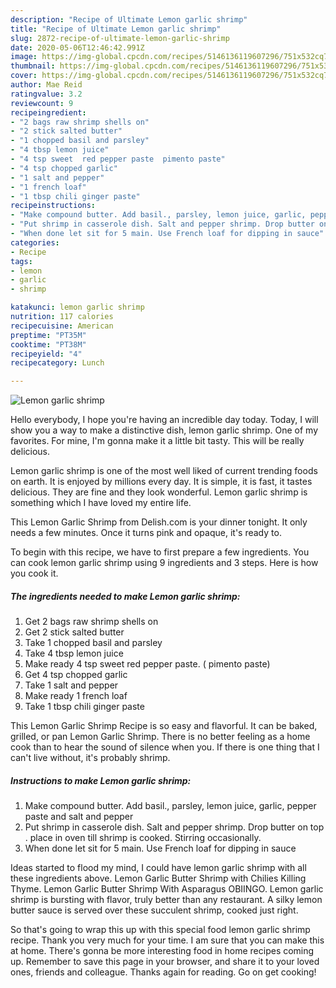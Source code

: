 ```yaml
---
description: "Recipe of Ultimate Lemon garlic shrimp"
title: "Recipe of Ultimate Lemon garlic shrimp"
slug: 2872-recipe-of-ultimate-lemon-garlic-shrimp
date: 2020-05-06T12:46:42.991Z
image: https://img-global.cpcdn.com/recipes/5146136119607296/751x532cq70/lemon-garlic-shrimp-recipe-main-photo.jpg
thumbnail: https://img-global.cpcdn.com/recipes/5146136119607296/751x532cq70/lemon-garlic-shrimp-recipe-main-photo.jpg
cover: https://img-global.cpcdn.com/recipes/5146136119607296/751x532cq70/lemon-garlic-shrimp-recipe-main-photo.jpg
author: Mae Reid
ratingvalue: 3.2
reviewcount: 9
recipeingredient:
- "2 bags raw shrimp shells on"
- "2 stick salted butter"
- "1 chopped basil and parsley"
- "4 tbsp lemon juice"
- "4 tsp sweet  red pepper paste  pimento paste"
- "4 tsp chopped garlic"
- "1 salt and pepper"
- "1 french loaf"
- "1 tbsp chili ginger paste"
recipeinstructions:
- "Make compound butter. Add basil., parsley, lemon juice, garlic, pepper paste and salt and pepper"
- "Put shrimp in casserole dish. Salt and pepper shrimp. Drop butter on top . place in oven till shrimp is cooked. Stirring occasionally."
- "When done let sit for 5 main. Use French loaf for dipping in sauce"
categories:
- Recipe
tags:
- lemon
- garlic
- shrimp

katakunci: lemon garlic shrimp 
nutrition: 117 calories
recipecuisine: American
preptime: "PT35M"
cooktime: "PT38M"
recipeyield: "4"
recipecategory: Lunch

---
```



![Lemon garlic shrimp](https://img-global.cpcdn.com/recipes/5146136119607296/751x532cq70/lemon-garlic-shrimp-recipe-main-photo.jpg)

Hello everybody, I hope you're having an incredible day today. Today, I will show you a way to make a distinctive dish, lemon garlic shrimp. One of my favorites. For mine, I'm gonna make it a little bit tasty. This will be really delicious.

Lemon garlic shrimp is one of the most well liked of current trending foods on earth. It is enjoyed by millions every day. It is simple, it is fast, it tastes delicious. They are fine and they look wonderful. Lemon garlic shrimp is something which I have loved my entire life.

This Lemon Garlic Shrimp from Delish.com is your dinner tonight. It only needs a few minutes. Once it turns pink and opaque, it&#39;s ready to.


To begin with this recipe, we have to first prepare a few ingredients. You can cook lemon garlic shrimp using 9 ingredients and 3 steps. Here is how you cook it.

<!--inarticleads1-->

##### The ingredients needed to make Lemon garlic shrimp:

1. Get 2 bags raw shrimp shells on
1. Get 2 stick salted butter
1. Take 1 chopped basil and parsley
1. Take 4 tbsp lemon juice
1. Make ready 4 tsp sweet  red pepper paste. ( pimento paste)
1. Get 4 tsp chopped garlic
1. Take 1 salt and pepper
1. Make ready 1 french loaf
1. Take 1 tbsp chili ginger paste


This Lemon Garlic Shrimp Recipe is so easy and flavorful. It can be baked, grilled, or pan Lemon Garlic Shrimp. There is no better feeling as a home cook than to hear the sound of silence when you. If there is one thing that I can&#39;t live without, it&#39;s probably shrimp. 

<!--inarticleads2-->

##### Instructions to make Lemon garlic shrimp:

1. Make compound butter. Add basil., parsley, lemon juice, garlic, pepper paste and salt and pepper
1. Put shrimp in casserole dish. Salt and pepper shrimp. Drop butter on top . place in oven till shrimp is cooked. Stirring occasionally.
1. When done let sit for 5 main. Use French loaf for dipping in sauce


Ideas started to flood my mind, I could have lemon garlic shrimp with all these ingredients above. Lemon Garlic Butter Shrimp with Chilies Killing Thyme. Lemon Garlic Butter Shrimp With Asparagus OBIINGO. Lemon garlic shrimp is bursting with flavor, truly better than any restaurant. A silky lemon butter sauce is served over these succulent shrimp, cooked just right. 

So that's going to wrap this up with this special food lemon garlic shrimp recipe. Thank you very much for your time. I am sure that you can make this at home. There's gonna be more interesting food in home recipes coming up. Remember to save this page in your browser, and share it to your loved ones, friends and colleague. Thanks again for reading. Go on get cooking!
